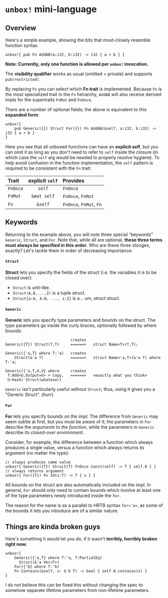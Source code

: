 # `unbox!` mini-language

## Overview

Here's a simple example, showing the bits that most-closely
resemble function syntax.

    unbox!{ pub Fn AddAB(a:i32, b:i32) -> i32 { a + b } }

**Note: Currently, only one function is allowed per `unbox!` invocation.**

The **visibility qualifier** works as usual (omitted = private)
and supports `pub(restricted)`.

By replacing `Fn` you can select which **Fn trait** is implemented.
Because `Fn` is the most specialized trait in the `Fn` heirarchy,
`AddAB` will also receive derived impls for the supertraits `FnMut` and `FnOnce`.

There are a number of optional fields; the above is equivalent to this
**expanded form**:

    unbox!{
        pub Generic({}) Struct For({}) Fn AddAB(&self, a:i32, b:i32) -> i32 { a + b }
    }

Here you see that all unboxed functions can have an **explicit self**,
but you can omit it as long as you don't need to refer to `self` inside the closure
(in which case the `self` arg would be needed to properly resolve hygiene).
To help avoid confusion in the function implementation,
the `self` pattern is required to be consistent with the `Fn` trait:

   Trait  | explicit `self` | Provides
:-------- |:---------------:|:--------
 `FnOnce` | `self`          | `FnOnce`
 `FnMut`  | `&mut self`     | `FnOnce`, `FnMut`
 `Fn`     | `&self`         | `FnOnce`, `FnMut`, `Fn`

## Keywords

Returning to the example above,
you will note three special "keywords" `Generic`, `Struct`, and `For`.
Note that, while all are optional, **these three terms must always be specified in this order**.
Who are these three stooges, exactly?
Let's tackle them in order of decreasing importance:

#### `Struct`

**Struct** lets you specify the fields of the struct
(i.e. the variables it is to be closed over):

 * `Struct` is unit-like.
 * `Struct(A,B,...,Z)` is a tuple struct.
 * `Struct{a:A, b:B, ..., z:Z}` is a... um, struct struct.

#### `Generic`

**Generic** lets you specify type parameters and bounds on the struct.
The type parameters go inside the curly braces, optionally followed by where bounds:

                                 creates
    Generic({T}) Struct(T,T)     ======>   struct Name<T>(T,T);
    
    Generic({'a,T} where T:'a)   creates
        Struct(&'a T)            ======>   struct Name<'a,T>(&'a T) where T:'a;
    
    Generic({'a,T,U,V} where     creates
     T:Add<U,Output=V> + Copy,   ======>   <exactly what you think>
     U:Hash) Struct(whatever)

`Generic` isn't particularly useful without `Struct`;
thus, using it gives you a "Generic Struct". (hurr)

#### `For`

**For** lets you specify bounds *on the impl*.
The difference from `Generic` may seem subtle at first,
but you must be aware of it;
the parameters in `For` describe the *arguments to the function*,
while the parameters in `Generic` describe its *closed-over environment*.

Consider, for example,
the difference between a function which always produces a single value,
versus a function which always returns its argument (no matter the type):

    // always produces same value
    unbox!{ Generic({T}) Struct(T) FnOnce Const(self) -> T { self.0 } }
    // always returns argument
    unbox!{ For({T}) Fn Id(x:T) -> T { x } }

All bounds on the struct are also automatically included on the impl.
In general, `For` should only need to contain bounds which involve at least
one of the type parameters newly introduced inside the `For`.

The reason for the name is as a parallel to HRTB syntax `for<'a>`,
as some of the bounds it lets you introduce are of a similar nature.

## Things are kinda broken guys

Here's something it *would* let you do, if it wasn't **terribly,
horribly broken right now:**


    unbox!{
        Generic({'a,T} where T:'a, T:PartialEq)
          Struct(&'a Vec<T>)
        For({'b} where T:'b)
        Fn Contains(&self, x: &'b T) -> bool { self.0.contains(x) }
    }

I do not believe this can be fixed this without changing the spec to
somehow separate lifetime parameters from non-lifetime parameters.
